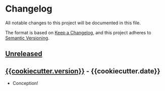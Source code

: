 # Changelog

All notable changes to this project will be documented in this file.

The format is based on [Keep a Changelog](https://keepachangelog.com/en/1.0.0/),
and this project adheres to [Semantic Versioning](https://semver.org/spec/v2.0.0.html).

## [Unreleased]

## [{{cookiecutter.version}}] - {{cookiecutter.date}}

- Conception!

[Unreleased]: https://github.com/iancleary/pypackage/compare/v{{cookiecutter.version}}...HEAD
[{{cookiecutter.version}}]: https://github.com/iancleary/pypackage/releases/tag/v{{cookiecutter.version}}
